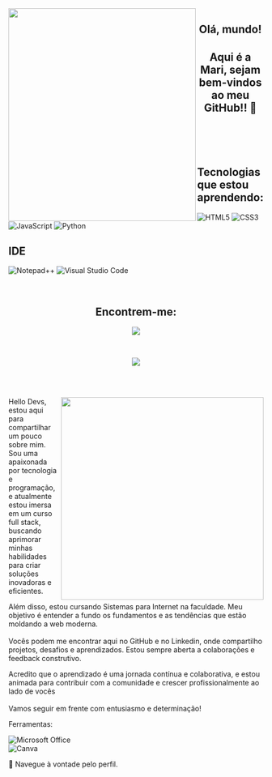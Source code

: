 <img align="left" width="370px" height="420px" src= "https://github.com/MarianaRodriguesTech/MarianaRodriguesTech/assets/141480630/b02475f0-4041-4815-ae73-153473a3f246">

<header>
 
## Olá, mundo! 
## Aqui é a Mari, sejam bem-vindos ao meu GitHub!! 👋

</header>

<br>
 
## Tecnologias que estou aprendendo:
![HTML5](https://img.shields.io/badge/html5-%23E34F26.svg?style=for-the-badge&logo=html5&logoColor=white)
![CSS3](https://img.shields.io/badge/css3-%231572B6.svg?style=for-the-badge&logo=css3&logoColor=white)
![JavaScript](https://img.shields.io/badge/javascript-%23323330.svg?style=for-the-badge&logo=javascript&logoColor=%23F7DF1E)
![Python](https://img.shields.io/badge/python-3670A0?style=for-the-badge&logo=python&logoColor=ffdd54)

 
## IDE

![Notepad++](https://img.shields.io/badge/Notepad++-90E59A.svg?style=for-the-badge&logo=notepad%2b%2b&logoColor=black)
![Visual Studio Code](https://img.shields.io/badge/Visual%20Studio%20Code-0078d7.svg?style=for-the-badge&logo=visual-studio-code&logoColor=white)

 <br>
 
<div align="center">

## Encontrem-me:
<!--usar a href para linkar-->
<a href="https://www.linkedin.com/in/marianarodriguesprofissional" target="_blank"><img loading="lazy" src="https://img.shields.io/badge/-LinkedIn-%230077B5?style=for-the-badge&logo=linkedin&logoColor=white" target="_blank"></a>
</img>

</div>

<br>

<div align="center"> 

 <a href="https://github.com/MarquinCss/github-readme-stats"><img align="center" src="https://github-readme-stats.vercel.app/api/top-langs/?username=MarianaRodriguesTech&layout=compact&theme=dark&hide_border=true" /></a> 

</div>

<br> <br>

<img src="https://raw.githubusercontent.com/MicaelliMedeiros/micaellimedeiros/master/image/computer-illustration.png" min-width="400px" max-width="400px" width="400px" align="right">

<p align="left"> 
  Hello Devs, estou aqui para compartilhar um pouco sobre mim. Sou uma apaixonada por tecnologia e programação, e atualmente estou imersa em um curso full stack, buscando aprimorar minhas habilidades para criar soluções inovadoras e eficientes.

 Além disso, estou cursando Sistemas para Internet na faculdade. Meu objetivo é entender a fundo os fundamentos e as tendências que estão moldando a web moderna.<br><br>
 Vocês podem me encontrar aqui no GitHub e no Linkedin, onde compartilho projetos, desafios e aprendizados. Estou sempre aberta a colaborações e feedback construtivo.

<p align="left">
 
   Acredito que o aprendizado é uma jornada contínua e colaborativa, e estou animada para contribuir com a comunidade e crescer profissionalmente ao lado de vocês<br><br>
   Vamos seguir em frente com entusiasmo e determinação!
</p>

<p align="left">
</p>

  Ferramentas:  
  
  ![Microsoft Office](https://img.shields.io/badge/Microsoft_Office-D83B01?style=for-the-badge&logo=microsoft-office&logoColor=white) <br>
  ![Canva](https://img.shields.io/badge/Canva-%2300C4CC.svg?style=for-the-badge&logo=Canva&logoColor=white)

<p align="left">
  💌 Navegue à vontade pelo perfil.
</p>

</img>



